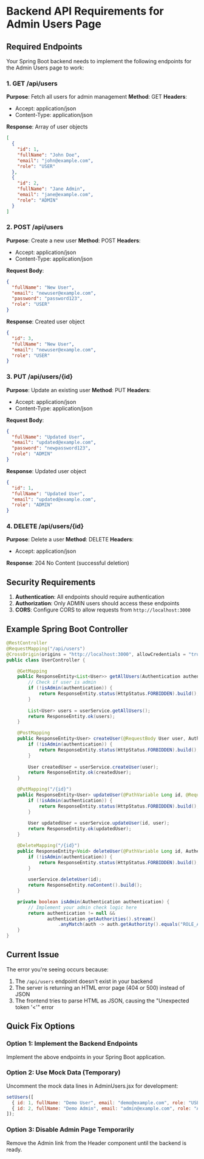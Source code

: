 # Backend API Requirements for Admin Users Page

## Required Endpoints

Your Spring Boot backend needs to implement the following endpoints for the Admin Users page to work:

### 1. GET /api/users
**Purpose**: Fetch all users for admin management
**Method**: GET
**Headers**: 
- Accept: application/json
- Content-Type: application/json

**Response**: Array of user objects
```json
[
  {
    "id": 1,
    "fullName": "John Doe",
    "email": "john@example.com",
    "role": "USER"
  },
  {
    "id": 2,
    "fullName": "Jane Admin",
    "email": "jane@example.com",
    "role": "ADMIN"
  }
]
```

### 2. POST /api/users
**Purpose**: Create a new user
**Method**: POST
**Headers**: 
- Accept: application/json
- Content-Type: application/json

**Request Body**:
```json
{
  "fullName": "New User",
  "email": "newuser@example.com",
  "password": "password123",
  "role": "USER"
}
```

**Response**: Created user object
```json
{
  "id": 3,
  "fullName": "New User",
  "email": "newuser@example.com",
  "role": "USER"
}
```

### 3. PUT /api/users/{id}
**Purpose**: Update an existing user
**Method**: PUT
**Headers**: 
- Accept: application/json
- Content-Type: application/json

**Request Body**:
```json
{
  "fullName": "Updated User",
  "email": "updated@example.com",
  "password": "newpassword123",
  "role": "ADMIN"
}
```

**Response**: Updated user object
```json
{
  "id": 1,
  "fullName": "Updated User",
  "email": "updated@example.com",
  "role": "ADMIN"
}
```

### 4. DELETE /api/users/{id}
**Purpose**: Delete a user
**Method**: DELETE
**Headers**: 
- Accept: application/json

**Response**: 204 No Content (successful deletion)

## Security Requirements

1. **Authentication**: All endpoints should require authentication
2. **Authorization**: Only ADMIN users should access these endpoints
3. **CORS**: Configure CORS to allow requests from `http://localhost:3000`

## Example Spring Boot Controller

```java
@RestController
@RequestMapping("/api/users")
@CrossOrigin(origins = "http://localhost:3000", allowCredentials = "true")
public class UserController {

    @GetMapping
    public ResponseEntity<List<User>> getAllUsers(Authentication authentication) {
        // Check if user is admin
        if (!isAdmin(authentication)) {
            return ResponseEntity.status(HttpStatus.FORBIDDEN).build();
        }
        
        List<User> users = userService.getAllUsers();
        return ResponseEntity.ok(users);
    }

    @PostMapping
    public ResponseEntity<User> createUser(@RequestBody User user, Authentication authentication) {
        if (!isAdmin(authentication)) {
            return ResponseEntity.status(HttpStatus.FORBIDDEN).build();
        }
        
        User createdUser = userService.createUser(user);
        return ResponseEntity.ok(createdUser);
    }

    @PutMapping("/{id}")
    public ResponseEntity<User> updateUser(@PathVariable Long id, @RequestBody User user, Authentication authentication) {
        if (!isAdmin(authentication)) {
            return ResponseEntity.status(HttpStatus.FORBIDDEN).build();
        }
        
        User updatedUser = userService.updateUser(id, user);
        return ResponseEntity.ok(updatedUser);
    }

    @DeleteMapping("/{id}")
    public ResponseEntity<Void> deleteUser(@PathVariable Long id, Authentication authentication) {
        if (!isAdmin(authentication)) {
            return ResponseEntity.status(HttpStatus.FORBIDDEN).build();
        }
        
        userService.deleteUser(id);
        return ResponseEntity.noContent().build();
    }

    private boolean isAdmin(Authentication authentication) {
        // Implement your admin check logic here
        return authentication != null && 
               authentication.getAuthorities().stream()
                   .anyMatch(auth -> auth.getAuthority().equals("ROLE_ADMIN"));
    }
}
```

## Current Issue

The error you're seeing occurs because:
1. The `/api/users` endpoint doesn't exist in your backend
2. The server is returning an HTML error page (404 or 500) instead of JSON
3. The frontend tries to parse HTML as JSON, causing the "Unexpected token '<'" error

## Quick Fix Options

### Option 1: Implement the Backend Endpoints
Implement the above endpoints in your Spring Boot application.

### Option 2: Use Mock Data (Temporary)
Uncomment the mock data lines in AdminUsers.jsx for development:
```javascript
setUsers([
  { id: 1, fullName: "Demo User", email: "demo@example.com", role: "USER" },
  { id: 2, fullName: "Demo Admin", email: "admin@example.com", role: "ADMIN" }
]);
```

### Option 3: Disable Admin Page Temporarily
Remove the Admin link from the Header component until the backend is ready.
